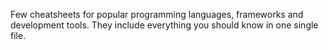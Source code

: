 Few cheatsheets for popular programming languages, frameworks and development tools. They include everything you should know in one single file.

